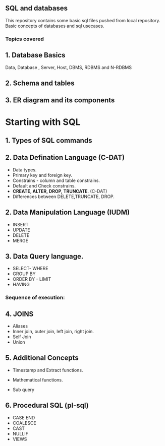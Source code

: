 ## SQL and databases

This repository contains some basic sql files pushed from local repository. Basic concepts of databases and sql usecases.

### Topics covered

## 1. Database Basics
Data, Database , Server, Host, DBMS, RDBMS and N-RDBMS

## 2. Schema and tables

## 3.  ER diagram and its components

# Starting with SQL 
## 1. Types of SQL commands
## 2. Data Defination Language (C-DAT)
- Data types.
- Primary key and foreign key.
- Constrains - column and table constrains.
- Default and Check constrains.
- **CREATE, ALTER, DROP, TRUNCATE**. (C-DAT)
- Differences between DELETE,TRUNCATE, DROP.
## 2. Data Manipulation Language (IUDM)
 - INSERT
- UPDATE
- DELETE
- MERGE

## 3. Data Query language.
 - SELECT- WHERE
 - GROUP BY
 - ORDER BY - LIMIT
 - HAVING

 ### Sequence of execution:


## 4. JOINS
- Aliases
- Inner join, outer join, left join, right join.
- Self Join
- Union

## 5. Additional Concepts
- Timestamp and Extract functions.

- Mathematical functions.

- Sub query

 ## 6. Procedural SQL (pl-sql)
 
 - CASE END
 - COALESCE
 - CAST
 - NULLIF
 - VIEWS
 
 
 

